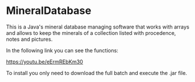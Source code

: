 # MineralDatabase
This is a Java's mineral database managing software that works with arrays and allows to keep the minerals of a collection listed with procedence, notes and pictures.

In the following link you can see the functions:

https://youtu.be/eErmREbKm30

To install you only need to download the full batch and execute the .jar file.
